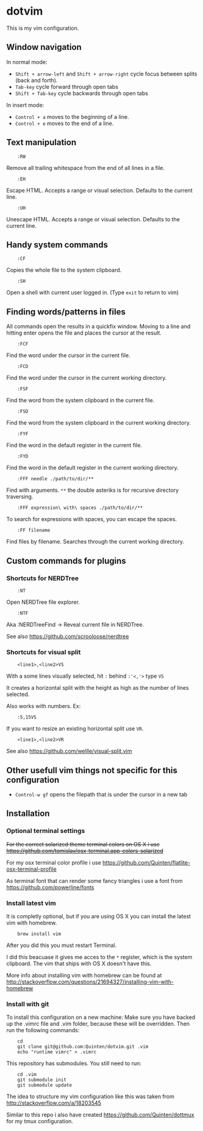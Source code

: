 # dotvim

This is my vim configuration.

## Window navigation

In normal mode:

- `Shift + arrow-left` and `Shift + arrow-right` cycle focus between splits (back and forth).
- `Tab-key` cycle forward through open tabs
- `Shift + Tab-key` cycle backwards through open tabs

In insert mode:

- `Control + a` moves to the beginning of a line.
- `Control + e` moves to the end of a line.

## Text manipulation

```
    :RW
```

Remove all trailing whitespace from the end of all lines in a file.

```
    :EH
```

Escape HTML. Accepts a range or visual selection. Defaults to the current line.

```
    :UH
```

Unescape HTML. Accepts a range or visual selection. Defaults to the current line.

## Handy system commands

```
    :CF
```

Copies the whole file to the system clipboard.

```
    :SH
```

Open a shell with current user logged in. (Type `exit` to return to vim)

## Finding words/patterns in files

All commands open the results in a quickfix window. Moving to a line and hitting enter opens the file and places the cursor at the result.

```
    :FCF
```

Find the word under the cursor in the current file.

```
    :FCD
```

Find the word under the cursor in the current working directory.

```
    :FSF
```

Find the word from the system clipboard in the current file.

```
    :FSD
```

Find the word from the system clipboard in the current working directory.

```
    :FYF
```

Find the word in the default register in the current file.

```
    :FYD
```

Find the word in the default register in the current working directory.

```
    :FFF needle ./path/to/dir/**
```

Find with arguments. `**` the double asteriks is for recursive directory traversing.

```
    :FFF expression\ with\ spaces ./path/to/dir/**
```

To search for expressions with spaces, you can escape the spaces.

```
    :FF filename
```

Find files by filename. Searches through the current working directory.

## Custom commands for plugins

### Shortcuts for NERDTree

```
    :NT
```

Open NERDTree file explorer.

```
    :NTF
```

Aka :NERDTreeFind -> Reveal current file in NERDTree.

See also https://github.com/scrooloose/nerdtree

### Shortcuts for visual split

```
    <line1>,<line2>VS
```

With a some lines visually selected, hit `:` behind `:'<,'>` type `VS`

It creates a horizontal split with the height as high as the number of lines selected.

Also works with numbers. Ex:

```
    :5,15VS
```

If you want to resize an existing horizontal split use `VR`.

```
    <line1>,<line2>VR
```

See also https://github.com/wellle/visual-split.vim

## Other usefull vim things not specific for this configuration

- `Control-w gf` opens the filepath that is under the cursor in a new tab

## Installation

### Optional terminal settings

~~For the correct solarized theme terminal colors on OS X i use https://github.com/tomislav/osx-terminal.app-colors-solarized~~

For my osx terminal color profile i use https://github.com/Quinten/flatlite-osx-terminal-profile

As terminal font that can render some fancy triangles i use a font from https://github.com/powerline/fonts

### Install latest vim

It is completly optional, but if you are using OS X you can install the latest vim with homebrew.

```
    brew install vim
```

After you did this you must restart Terminal.

I did this beacuase it gives me acces to the `*` register, which is the system clipboard. The vim that ships with OS X doesn't have this.

More info about installing vim with homebrew can be found at http://stackoverflow.com/questions/21694327/installing-vim-with-homebrew

### Install with git

To install this configuration on a new machine:
Make sure you have backed up the .vimrc file and .vim folder, because these will be overridden.
Then run the following commands:

```
    cd
    git clone git@github.com:Quinten/dotvim.git .vim
    echo "runtime vimrc" > .vimrc
```

This repository has submodules. You still need to run:

```
    cd .vim
    git submodule init
    git submodule update
```

The idea to structure my vim configuration like this was taken from http://stackoverflow.com/a/18203545

Similar to this repo i also have created https://github.com/Quinten/dottmux for my tmux configuration.
